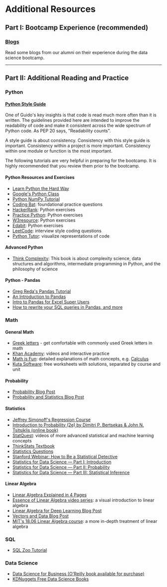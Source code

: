 # Additional Resources

## Part I:  Bootcamp Experience (recommended)

### [Blogs](student_blogs.md)
Read some blogs from our alumni on their experience during the data science bootcamp.

---

## Part II:  Additional Reading and Practice

### Python
#### [Python Style Guide](https://www.python.org/dev/peps/pep-0008/#naming-conventions)
One of Guido's key insights is that code is read much more often than it is written. The guidelines provided here are intended to improve the readability of code and make it consistent across the wide spectrum of Python code. As PEP 20 says, "Readability counts".

A style guide is about consistency. Consistency with this style guide is important. Consistency within a project is more important. Consistency within one module or function is the most important. 

The following tutorials are very helpful in preparing for the bootcamp. It is highly recommended that you review them prior to the bootcamp. 

#### Python Resources and Exercises

* [Learn Python the Hard Way](https://learnpythonthehardway.org/python3/)
* [Google&#39;s Python Class](https://developers.google.com/edu/python/)   
* [Python NumPy Tutorial](http://cs231n.github.io/python-numpy-tutorial/)
* [Coding Bat](https://codingbat.com/python): foundational practice questions
* [HackerRank](https://www.hackerrank.com/domains/python): Python exercises 
* [Practice Python](https://www.practicepython.org): Python exercises
* [W3resource](https://www.w3resource.com/python-exercises/): Python exercises
* [Edabit](https://edabit.com/challenges): Python exercises
* [LeetCode](https://leetcode.com): interview style coding questions
* [Python Tutor](http://www.pythontutor.com/): visualize representations of code

#### Advanced Python
 * [Think Complexity](http://greenteapress.com/wp/think-complexity/):  This book is about complexity science, data structures and algorithms, intermediate programming in Python, and the philosophy of science

#### Python - Pandas

 * [Greg Reda&#39;s Pandas Tutorial](http://www.gregreda.com/2013/10/26/using-pandas-on-the-movielens-dataset/)  
 * [An Introduction to Pandas](http://synesthesiam.com/posts/an-introduction-to-pandas.html)
 * [Intro to Pandas for Excel Super Users](https://towardsdatascience.com/intro-to-pandas-for-excel-super-users-dac1b38f12b0)
 * [How to rewrite your SQL queries in Pandas, and more](https://medium.com/jbennetcodes/how-to-rewrite-your-sql-queries-in-pandas-and-more-149d341fc53e)

### Math

#### General Math
* [Greek letters](http://www.mathwords.com/g/greek_alphabet.htm) - get comfortable with commonly used Greek letters in math
* [Khan Academy](https://www.khanacademy.org): videos and interactive practice
* [Math is Fun](https://www.mathsisfun.com): detailed explanations of math concepts, e.g. [Calculus](https://www.mathsisfun.com/calculus/derivatives-partial.html)
* [Kuta Software](http://kutasoftware.com): free worksheets with solutions, separated by course and unit


#### Probability
* [Probability Blog Post](https://towardsdatascience.com/understanding-probability-finally-576d54dccdb5)
* [Probability and Statistics Blog Post](https://towardsdatascience.com/probability-and-statistics-for-data-science-part-1-3eed6051c40d)

#### Statistics
* [Jeffrey Simonoff's Regression Course](http://people.stern.nyu.edu/jsimonof/classes/2301/pdf/)
* [Introduction to Probability (2e) by Dimitri P. Bertsekas & John N. Tsitsiklis (online book)](https://vfu.bg/en/e-Learning/Math--Bertsekas_Tsitsiklis_Introduction_to_probability.pdf)
* [StatQuest](https://statquest.org): videos of more advanced statistical and machine learning concepts
* [ThinkStats Textbook](http://greenteapress.com/thinkstats/thinkstats.pdf)
* [Statistics Questions](https://www.analyticsvidhya.com/blog/2017/05/41-questions-on-statisitics-data-scientists-analysts/)
* [Stanford Webinar: How to Be a Statistical Detective](https://learn.stanford.edu/WBN-MED-STATS-On-Demand-2020-02-05_LP-OD-Registration-2020-02-11.html)
* [Statistics for Data Science — Part I: Introduction](https://medium.com/@gursev.pirge/statistics-for-data-science-part-i-introduction-49f6462dbcee)
* [Statistics for Data Science — Part II: Probability](https://medium.com/@gursev.pirge/statistics-for-data-science-part-ii-probability-54d3a11eddb2)
* [Statistics for Data Science — Part III: Statistical Inference](https://medium.com/@gursev.pirge/statistics-for-data-science-part-iii-statistical-inference-1f913562a169)

#### Linear Algebra
* [Linear Algebra Explained in 4 Pages](linear_algebra_in_4pages.pdf)
* [Essence of Linear Algebra video series](https://www.youtube.com/watch?v=kjBOesZCoqc&list=PLZHQObOWTQDPD3MizzM2xVFitgF8hE_ab): a visual introduction to linear algebra
* [Linear Algebra for Deep Learning Blog Post](https://towardsdatascience.com/linear-algebra-for-deep-learning-f21d7e7d7f23)
* [Vectors and Data Blog Post](https://towardsdatascience.com/a-practical-look-at-vectors-and-your-data-95bde21b37d1)
* [MIT's 18.06 Linear Algebra course](https://ocw.mit.edu/courses/mathematics/18-06-linear-algebra-spring-2010/): a more in-depth treatment of linear algebra

### SQL
 * [SQL Zoo Tutorial](http://sqlzoo.net/wiki/SQL_Tutorial)

### Data Science
 * [Data Science for Business (O'Reilly book available for purchase)](http://shop.oreilly.com/product/0636920028918.do)
 * [KDNuggets Free Data Science Books](https://www.kdnuggets.com/2015/09/free-data-science-books.html)
